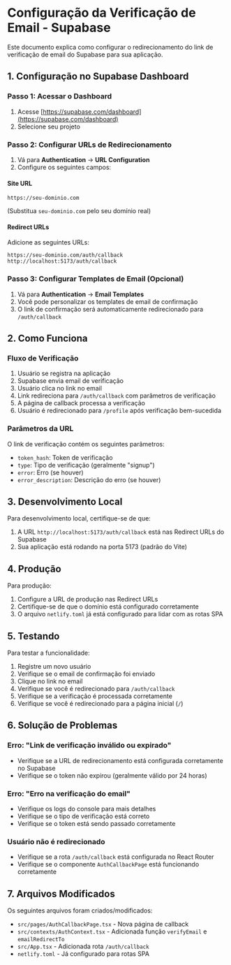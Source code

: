 # Configuração da Verificação de Email - Supabase

Este documento explica como configurar o redirecionamento do link de verificação de email do Supabase para sua aplicação.

## 1. Configuração no Supabase Dashboard

### Passo 1: Acessar o Dashboard
1. Acesse [https://supabase.com/dashboard](https://supabase.com/dashboard)
2. Selecione seu projeto

### Passo 2: Configurar URLs de Redirecionamento
1. Vá para **Authentication** → **URL Configuration**
2. Configure os seguintes campos:

#### Site URL
```
https://seu-dominio.com
```
(Substitua `seu-dominio.com` pelo seu domínio real)

#### Redirect URLs
Adicione as seguintes URLs:
```
https://seu-dominio.com/auth/callback
http://localhost:5173/auth/callback
```

### Passo 3: Configurar Templates de Email (Opcional)
1. Vá para **Authentication** → **Email Templates**
2. Você pode personalizar os templates de email de confirmação
3. O link de confirmação será automaticamente redirecionado para `/auth/callback`

## 2. Como Funciona

### Fluxo de Verificação
1. Usuário se registra na aplicação
2. Supabase envia email de verificação
3. Usuário clica no link no email
4. Link redireciona para `/auth/callback` com parâmetros de verificação
5. A página de callback processa a verificação
6. Usuário é redirecionado para `/profile` após verificação bem-sucedida

### Parâmetros da URL
O link de verificação contém os seguintes parâmetros:
- `token_hash`: Token de verificação
- `type`: Tipo de verificação (geralmente "signup")
- `error`: Erro (se houver)
- `error_description`: Descrição do erro (se houver)

## 3. Desenvolvimento Local

Para desenvolvimento local, certifique-se de que:
1. A URL `http://localhost:5173/auth/callback` está nas Redirect URLs do Supabase
2. Sua aplicação está rodando na porta 5173 (padrão do Vite)

## 4. Produção

Para produção:
1. Configure a URL de produção nas Redirect URLs
2. Certifique-se de que o domínio está configurado corretamente
3. O arquivo `netlify.toml` já está configurado para lidar com as rotas SPA

## 5. Testando

Para testar a funcionalidade:
1. Registre um novo usuário
2. Verifique se o email de confirmação foi enviado
3. Clique no link no email
4. Verifique se você é redirecionado para `/auth/callback`
5. Verifique se a verificação é processada corretamente
6. Verifique se você é redirecionado para a página inicial (`/`)

## 6. Solução de Problemas

### Erro: "Link de verificação inválido ou expirado"
- Verifique se a URL de redirecionamento está configurada corretamente no Supabase
- Verifique se o token não expirou (geralmente válido por 24 horas)

### Erro: "Erro na verificação do email"
- Verifique os logs do console para mais detalhes
- Verifique se o tipo de verificação está correto
- Verifique se o token está sendo passado corretamente

### Usuário não é redirecionado
- Verifique se a rota `/auth/callback` está configurada no React Router
- Verifique se o componente `AuthCallbackPage` está funcionando corretamente

## 7. Arquivos Modificados

Os seguintes arquivos foram criados/modificados:
- `src/pages/AuthCallbackPage.tsx` - Nova página de callback
- `src/contexts/AuthContext.tsx` - Adicionada função `verifyEmail` e `emailRedirectTo`
- `src/App.tsx` - Adicionada rota `/auth/callback`
- `netlify.toml` - Já configurado para rotas SPA 